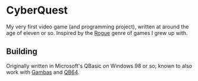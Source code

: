 # CyberQuest #

My very first video game (and programming project), written at around the age of eleven or so. Inspired by the [Rogue](http://en.wikipedia.org/wiki/Rogue_(video_game)) genre of games I grew up with.

## Building ##

Originally written in Microsoft's QBasic on Windows 98 or so; known to also work with [Gambas](http://gambas.sourceforge.net/) and [QB64](http://www.qb64.net/).
